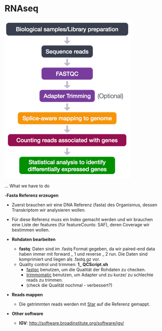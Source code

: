 # RNAseq

![alt text](RNApipeline.png)


... What we have to do


-**Fasta Referenz erzeugen**
  - Zuerst brauchen wir eine DNA Referenz (fasta) des Organismus, dessen Transkriptom wir analysieren wollen. 
  - Für diese Referenz muss ein Index gemacht werden und wir brauchen eine Liste der features (für featureCounts: SAF), deren Coverage wir bestimmen wollen. 

- **Rohdaten bearbeiten**
  - **fastq**: Daten sind im .fastq Format gegeben, da wir paired-end data haben immer mit forward _ 1 und reverse _ 2 run. Die Daten sind komprimiert und liegen als .fastq.gz vor.  
  - Quality control und trimmen: **1_ QCScript.sh**
    - [fastqc](https://www.bioinformatics.babraham.ac.uk/projects/fastqc/) benutzen, um die Qualität der Rohdaten zu checken.
    - [trimmomatic](http://www.usadellab.org/cms/?page=trimmomatic) benutzen, um Adapter und zu kurze/ zu schlechte reads zu trimmen.
    - (check die Qualität nochmal - verbessert?)
 

- **Reads mappen**
  - Die getrimmten reads werden mit [Star](https://github.com/alexdobin/STAR) auf die Referenz gemappt. 
  
  
- **Other software**
  - **IGV**: http://software.broadinstitute.org/software/igv/

